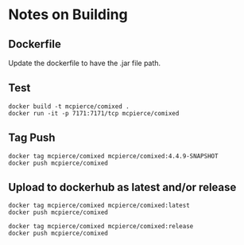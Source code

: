 # Notes on Building

## Dockerfile

Update the dockerfile to have the .jar file path.

## Test
```
docker build -t mcpierce/comixed .
docker run -it -p 7171:7171/tcp mcpierce/comixed
```
## Tag Push
```
docker tag mcpierce/comixed mcpierce/comixed:4.4.9-SNAPSHOT
docker push mcpierce/comixed
```

## Upload to dockerhub as latest and/or release
```
docker tag mcpierce/comixed mcpierce/comixed:latest
docker push mcpierce/comixed

docker tag mcpierce/comixed mcpierce/comixed:release
docker push mcpierce/comixed
```
